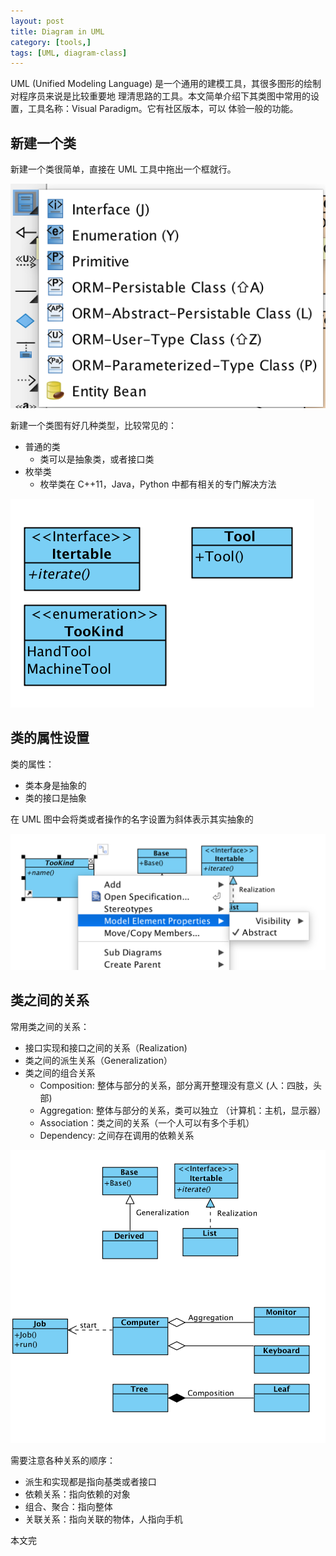 ```yaml
---
layout: post
title: Diagram in UML
category: [tools,]
tags: [UML, diagram-class]
---
```


UML (Unified Modeling Language) 是一个通用的建模工具，其很多图形的绘制对程序员来说是比较重要地
理清思路的工具。本文简单介绍下其类图中常用的设置，工具名称：Visual Paradigm。它有社区版本，可以
体验一般的功能。

## 新建一个类

新建一个类很简单，直接在 UML 工具中拖出一个框就行。

![New Class](/images/2017-12-03-uml/new-class.png)

新建一个类图有好几种类型，比较常见的：

+ 普通的类
  + 类可以是抽象类，或者接口类
+ 枚举类
  + 枚举类在 C++11，Java，Python 中都有相关的专门解决方法

![Demo new class](/images/2017-12-03-uml/demo-new-class.png)

## 类的属性设置

类的属性：

+ 类本身是抽象的
+ 类的接口是抽象

在 UML 图中会将类或者操作的名字设置为斜体表示其实抽象的

![Abstract class and operation](/images/2017-12-03-uml/abstract-class-operation.png)

## 类之间的关系

常用类之间的关系：

+ 接口实现和接口之间的关系（Realization)
+ 类之间的派生关系（Generalization）
+ 类之间的组合关系
  + Composition: 整体与部分的关系，部分离开整理没有意义 (人：四肢，头部)
  + Aggregation: 整体与部分的关系，类可以独立 （计算机：主机，显示器）
  + Association：类之间的关系（一个人可以有多个手机）
  + Dependency: 之间存在调用的依赖关系

![Class relationship](/images/2017-12-03-uml/class-relationship.png)

需要注意各种关系的顺序：

+ 派生和实现都是指向基类或者接口
+ 依赖关系：指向依赖的对象
+ 组合、聚合：指向整体
+ 关联关系：指向关联的物体，人指向手机

本文完


